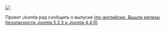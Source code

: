 <!--2025-01-08 09:01:37-->
<div class="yb">
  <div class="rss smaller1 habr"><img src="https://habrastorage.org/getpro/habr/upload_files/dc1/600/0ad/dc16000ade8ec2a17a9814e28dcf7ca7.jpg" /><p>Проект Joomla рад сообщить о выпуске&nbsp;<u>(</u><a href="https://www.joomla.org/announcements/release-news/5919-joomla-5-2-3-security-bugfix-release.html" rel="noopener noreferrer nofollow"><u>по-английски</u></a><u>, </u><a... <br><a class="light" href="https://habr.com/ru/news/872172/?utm_source=habrahabr&utm_medium=rss&utm_campaign=872172">Вышли релизы безопасности Joomla 5.2.3 и Joomla 4.4.10</a></div>
</div>
